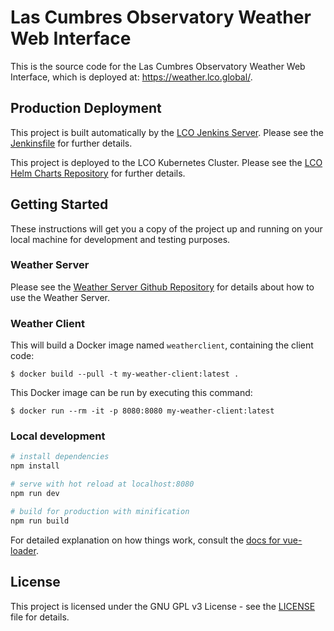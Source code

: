 # Las Cumbres Observatory Weather Web Interface

This is the source code for the Las Cumbres Observatory Weather Web Interface,
which is deployed at: <https://weather.lco.global/>.

## Production Deployment

This project is built automatically by the [LCO Jenkins Server](http://jenkins.lco.gtn/).
Please see the [Jenkinsfile](Jenkinsfile) for further details.

This project is deployed to the LCO Kubernetes Cluster. Please see the
[LCO Helm Charts Repository](https://github.com/LCOGT/helm-charts) for further details.

## Getting Started

These instructions will get you a copy of the project up and running on your
local machine for development and testing purposes.

### Weather Server

Please see the [Weather Server Github Repository](https://github.com/LCOGT/weatherserver)
for details about how to use the Weather Server.

### Weather Client

This will build a Docker image named `weatherclient`, containing the client code:

```
$ docker build --pull -t my-weather-client:latest .
```

This Docker image can be run by executing this command:

```
$ docker run --rm -it -p 8080:8080 my-weather-client:latest
```

### Local development

``` bash
# install dependencies
npm install

# serve with hot reload at localhost:8080
npm run dev

# build for production with minification
npm run build
```

For detailed explanation on how things work, consult the [docs for vue-loader](https://vue-loader-v14.vuejs.org/en/).

## License

This project is licensed under the GNU GPL v3 License - see the
[LICENSE](LICENSE) file for details.
